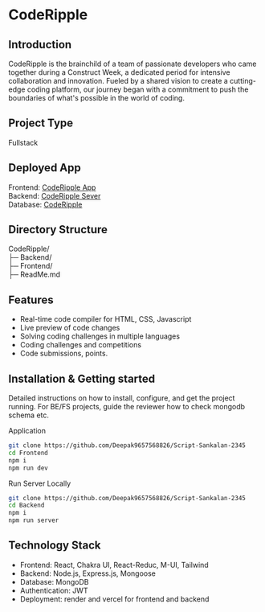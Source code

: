 # CodeRipple

## Introduction
CodeRipple is the brainchild of a team of passionate developers who came together during a Construct Week, a dedicated period for intensive collaboration and innovation. Fueled by a shared vision to create a cutting-edge  coding platform, our journey began with a commitment to push the boundaries of what's possible in the world of coding.

## Project Type
 Fullstack

## Deployed App
 Frontend: <a href="https://script-sankalan-2345.vercel.app/"  target="_blank" > CodeRipple App </a>
<br/>
Backend:  <a href="https://coderipple-backend.onrender.com"  target="_blank" > CodeRipple Sever </a> 
<br/>
Database:  <a href="https://github.com/Deepak9657568826/Script-Sankalan-2345"  target="_blank" > CodeRipple </a> 
<br/>


## Directory Structure
CodeRipple/
<br>
├─ Backend/
<br>
├─ Frontend/
<br>
├─ ReadMe.md
 

## Features

- Real-time code compiler for HTML, CSS, Javascript
- Live preview of code changes
- Solving coding challenges in multiple languages
- Coding challenges and competitions
- Code submissions, points.





## Installation & Getting started
Detailed instructions on how to install, configure, and get the project running. For BE/FS projects, guide the reviewer how to check mongodb schema etc.

Application
```bash
git clone https://github.com/Deepak9657568826/Script-Sankalan-2345
cd Frontend
npm i
npm run dev
```

Run Server Locally
```bash
git clone https://github.com/Deepak9657568826/Script-Sankalan-2345
cd Backend
npm i
npm run server
``` 


 
## Technology Stack
- Frontend: React, Chakra UI, React-Reduc, M-UI, Tailwind
- Backend: Node.js, Express.js, Mongoose
- Database: MongoDB
- Authentication: JWT
- Deployment: render and vercel for frontend and backend
